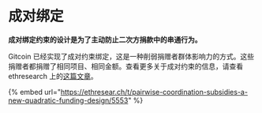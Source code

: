 # 成对绑定

**成对绑定约束的设计是为了主动防止二次方捐款中的串通行为。**

Gitcoin 已经实现了成对约束绑定，这是一种削弱捐赠者群体影响力的方式。这些捐赠者都捐赠了相同项目、相同金额。查看更多关于成对约束的信息，请查看ethresearch 上的[这篇文章](https://ethresear.ch/t/pairwise-coordination-subsidies-a-new-quadratic-funding-design/5553)。

{% embed url="https://ethresear.ch/t/pairwise-coordination-subsidies-a-new-quadratic-funding-design/5553" %}
